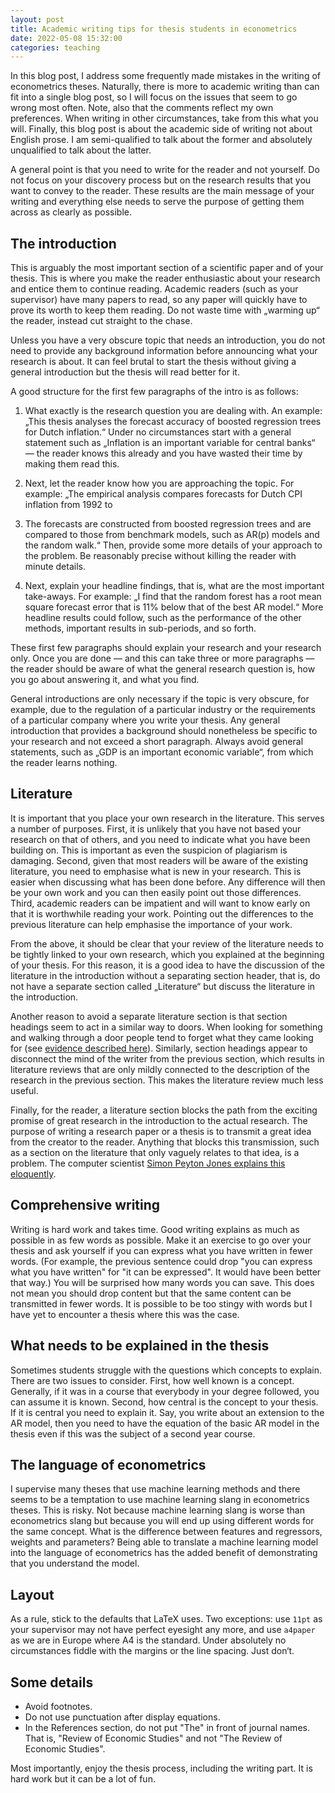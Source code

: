 ```yaml
---
layout: post
title: Academic writing tips for thesis students in econometrics
date: 2022-05-08 15:32:00
categories: teaching
---
```


In this blog post, I address some frequently made mistakes in the writing of
econometrics theses. Naturally, there is more to academic writing than can fit
into a single blog post, so I will focus on the issues that seem to go wrong
most often. Note, also that the comments reflect my own preferences. When
writing in other circumstances, take from this what you will. Finally, this blog
post is about the academic side of writing not about English prose. I am
semi-qualified to talk about the former and absolutely unqualified to talk about
the latter.

A general point is that you need to write for the reader and not yourself. Do
not focus on your discovery process but on the research results that you want to
convey to the reader. These results are the main message of your writing and
everything else needs to serve the purpose of getting them across as clearly as
possible.

The introduction
----------------

This is arguably the most important section of a scientific paper and of your
thesis. This is where you make the reader enthusiastic about your research and
entice them to continue reading. Academic readers (such as your supervisor) have
many papers to read, so any paper will quickly have to prove its worth to keep
them reading. Do not waste time with „warming up“ the reader, instead cut
straight to the chase.

Unless you have a very obscure topic that needs an introduction, you do not
need to provide any background information before announcing what your research
is about. It can feel brutal to start the thesis without giving a general
introduction but the thesis will read better for it.

A good structure for the first few paragraphs of the intro is as follows:

1. What exactly is the research question you are dealing with. An example: „This
thesis analyses the forecast accuracy of boosted regression trees for Dutch
inflation.“ Under no circumstances start with a general statement such as
„Inflation is an important variable for central banks“ — the reader knows this
already and you have wasted their time by making them read this.

2. Next, let the reader know how you are approaching the topic. For example:
„The empirical analysis compares forecasts for Dutch CPI inflation from 1992 to
2021. The forecasts are constructed from boosted regression trees and are
compared to those from benchmark models, such as AR(p) models and the random
walk.“ Then, provide some more details of your approach to the problem. Be
reasonably precise without killing the reader with minute details.

3. Next, explain your headline findings, that is, what are the most important
take-aways. For example: „I find that the random forest has a root mean square
forecast error that is 11% below that of the best AR model.“ More headline
results could follow, such as the performance of the other methods, important
results in sub-periods, and so forth.

These first few paragraphs should explain your research and your research only.
Once you are done — and this can take three or more paragraphs — the reader
should be aware of what the general research question is, how you go about
answering it, and what you find.

General introductions are only necessary if the topic is very obscure, for
example, due to the regulation of a particular industry or the requirements of a
particular company where you write your thesis. Any general introduction that
provides a background should nonetheless be specific to your research and not
exceed a short paragraph. Always avoid general statements, such as „GDP is an
important economic variable“, from which the reader learns nothing.

Literature
----------

It is important that you place your own research in the literature. This serves
a number of purposes. First, it is unlikely that you have not based your
research on that of others, and you need to indicate what you have been building
on. This is important as even the suspicion of plagiarism is damaging. Second,
given that most readers will be aware of the existing literature, you need to
emphasise what is new in your research. This is easier when discussing what has
been done before. Any difference will then be your own work and you can then
easily point out those differences. Third, academic readers can be impatient and
will want to know early on that it is worthwhile reading your work. Pointing out
the differences to the previous literature can help emphasise the importance of
your work.

From the above, it should be clear that your review of the literature needs to
be tightly linked to your own research, which you explained at the beginning of
your thesis. For this reason, it is a good idea to have the discussion of the
literature in the introduction without a separating section header, that is, do
not have a separate section called „Literature“ but discuss the literature in
the introduction.

Another reason to avoid a separate literature section is that section headings
seem to act in a similar way to doors. When looking for something and walking through a
door people tend to forget what they came looking for (see [evidence described
here](https://www.livescience.com/17132-forget-walked-room-doorways-blame-study-finds.html)).
Similarly, section headings appear to disconnect the mind of the writer from the
previous section, which results in literature reviews that are only mildly
connected to the description of the research in the previous section. This makes
the literature review much less useful.

Finally, for the reader, a literature section blocks the path from the exciting
promise of great research in the introduction to the actual research. The
purpose of writing a research paper or a thesis is to transmit a great idea from
the creator to the reader. Anything that blocks this transmission, such as a
section on the literature that only vaguely relates to that idea, is a problem.
The computer scientist [Simon Peyton Jones explains this eloquently](https://youtu.be/WP-FkUaOcOM).

Comprehensive writing
---------------------

Writing is hard work and takes time. Good writing explains as much as possible
in as few words as possible. Make it an exercise to go over your thesis and ask
yourself if you can express what you have written in fewer words. (For example,
the previous sentence could drop "you can express what you have written" for "it
can be expressed". It would have been better that way.) You will be surprised
how many words you can save. This does not mean you should drop content but that
the same content can be transmitted in fewer words. It is possible to be too
stingy with words but I have yet to encounter a thesis where this was the case.

What needs to be explained in the thesis
----------------------------------------

Sometimes students struggle with the questions which concepts to explain. There
are two issues to consider. First, how well known is a concept. Generally, if it
was in a course that everybody in your degree followed, you can assume it is
known. Second, how central is the  concept to your thesis. If it is central you
need to explain it. Say, you write about an extension to the AR model, then you
need to have the equation of the basic AR model in the thesis even if this was
the subject of a second year course.

The language of econometrics
----------------------------

I supervise many theses that use machine learning methods and there seems to be
a temptation to use machine learning slang in econometrics theses. This is
risky. Not because machine learning slang is worse than econometrics slang but
because you will end up using different words for the same concept. What is the
difference between features and regressors, weights and parameters? Being able
to translate a machine learning model into the language of econometrics has the
added benefit of demonstrating that you understand the model.

Layout
------

As a rule, stick to the defaults that LaTeX uses. Two exceptions: use `11pt` as
your supervisor may not have perfect eyesight any more, and use `a4paper` as we
are in Europe where A4 is the standard. Under absolutely no circumstances fiddle
with the margins or the line spacing. Just don‘t.

Some details
------------

- Avoid footnotes.
- Do not use punctuation after display equations.
- In the References section, do not put "The" in front of journal names. That is,
  "Review of Economic Studies" and not "The Review of Economic Studies".

Most importantly, enjoy the thesis process, including the writing part. It is
hard work but it can be a lot of fun.
